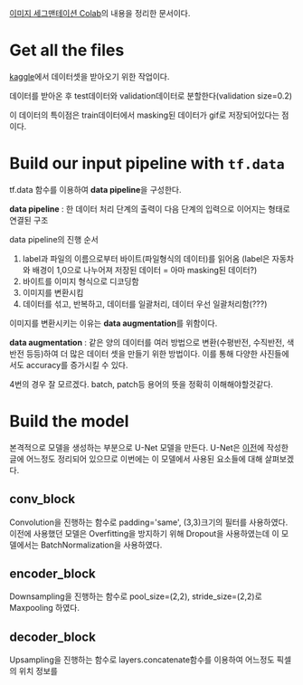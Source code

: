 [이미지 세그맨테이션 Colab](https://colab.research.google.com/github/tensorflow/models/blob/master/samples/outreach/blogs/segmentation_blogpost/image_segmentation.ipynb#scrollTo=wC-byMdadAMT)의 내용을 정리한 문서이다.

# Get all the files 
[kaggle](https://www.kaggle.com/c/carvana-image-masking-challenge)에서 데이터셋을 받아오기 위한 작업이다.

데이터를 받아온 후 test데이터와 validation데이터로 분할한다(validation size=0.2)

이 데이터의 특이점은 train데이터에서 masking된 데이터가 gif로 저장되어있다는 점이다.
#

# Build our input pipeline with `tf.data`
tf.data 함수를 이용하여 **data pipeline**을 구성한다.

**data pipeline** : 한 데이터 처리 단계의 출력이 다음 단계의 입력으로 이어지는 형태로 연결된 구조

data pipeline의 진행 순서

1. label과 파일의 이름으로부터 바이트(파일형식의 데이터)를 읽어옴 (label은 자동차와 배경이 1,0으로 나누어져 저장된 데이터 = 아마 masking된 데이터?)
2. 바이트를 이미지 형식으로 디코딩함
3. 이미지를 변환시킴
4. 데이터를 섞고, 반복하고, 데이터를 일괄처리, 데이터 우선 일괄처리함(???)

이미지를 변환시키는 이유는 **data augmentation**를 위함이다.

**data augmentation** : 같은 양의 데이터를 여러 방법으로 변환(수평반전, 수직반전, 색반전 등등)하여 더 많은 데이터 셋을 만들기 위한 방법이다. 이를 통해 다양한 사진들에서도 accuracy를 증가시킬 수 있다.

4번의 경우 잘 모르겠다. batch, patch등 용어의 뜻을 정확히 이해해야할것같다.
#

# Build the model
본격적으로 모델을 생성하는 부분으로 U-Net 모델을 만든다.
U-Net은 [이전](https://github.com/moontaijin/TIL/blob/master/cs231n/Lecture%2011.md)에 작성한 글에 어느정도 정리되어 있으므로 이번에는 이 모델에서 사용된 요소들에 대해 살펴보겠다.

## conv_block
Convolution을 진행하는 함수로 padding='same', (3,3)크기의 필터를 사용하였다. 이전에 사용했던 모델은 Overfitting을 방지하기 위해 Dropout을 사용하였는데 이 모델에서는 BatchNormalization을 사용하였다.

## encoder_block
Downsampling을 진행하는 함수로 pool_size=(2,2), stride_size=(2,2)로 Maxpooling 하였다.

## decoder_block
Upsampling을 진행하는 함수로 layers.concatenate함수를 이용하여 어느정도 픽셀의 위치 정보를 

